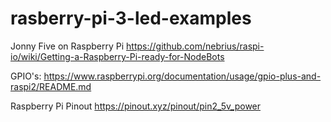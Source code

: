 # rasberry-pi-3-led-examples


Jonny Five on Raspberry Pi
https://github.com/nebrius/raspi-io/wiki/Getting-a-Raspberry-Pi-ready-for-NodeBots

GPIO's:
https://www.raspberrypi.org/documentation/usage/gpio-plus-and-raspi2/README.md

Raspberry Pi Pinout
https://pinout.xyz/pinout/pin2_5v_power
